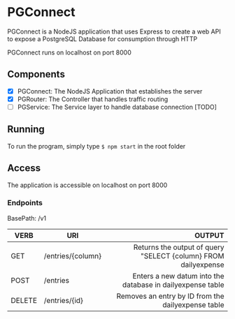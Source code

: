# PGConnect

PGConnect is a NodeJS application that uses Express to create a web API to expose a PostgreSQL Database for consumption through HTTP

PGConnect runs on localhost on port 8000

## Components

- [x] PGConnect: The NodeJS Application that establishes the server
- [x] PGRouter: The Controller that handles traffic routing
- [ ] PGService: The Service layer to handle database connection [TODO]

## Running
To run the program, simply type
`$ npm start`
in the root folder

## Access
The application is accessible on localhost on port 8000

### Endpoints
BasePath: /v1

|VERB   |URI       	    |OUTPUT 							     |
|-------|-------------------|---------------------------------------------------------------:|
|GET	|/entries/{column}  |Returns the output of query "SELECT {column} FROM dailyexpense  |
|POST	|/entries	    |Enters a new datum into the database in dailyexpense table	     |
|DELETE |/entries/{id}	    |Removes an entry by ID from the dailyexpense table		     |

